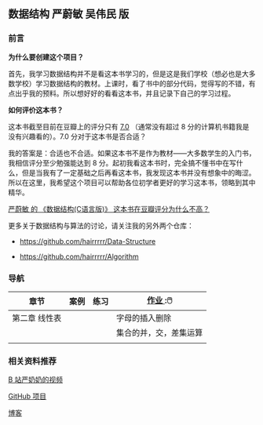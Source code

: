 ## 数据结构 严蔚敏 吴伟民 版



### 前言

**为什么要创建这个项目？**

首先，我学习数据结构并不是看这本书学习的，但是这是我们学校（想必也是大多数学校）学习数据结构的教材。上课时，看了书中的部分代码，觉得写的不错，有点出乎我的预料。所以想好好的看看这本书，并且记录下自己的学习过程。

**如何评价这本书？**

这本书截至目前在豆瓣上的评分只有 [7.0](https://book.douban.com/subject/2024655/) （通常没有超过 8 分的计算机书籍我是没有兴趣看的）。7.0 分对于这本书是否合适？

我的答案是：合适也不合适。如果这本书不是作为教材——大多数学生的入门书，我相信评分至少勉强能达到 8 分。起初我看这本书时，完全搞不懂书中在写什么，但是当我有了一定基础之后再看这本书，我发现这本书并没有想象中的晦涩。所以在这里，我希望这个项目可以帮助各位初学者更好的学习这本书，领略到其中精华。

[严蔚敏 的 《数据结构(C语言版)》 这本书在豆瓣评分为什么不高？](https://www.zhihu.com/question/27668938/answer/179414563) 

更多关于数据结构与算法的讨论，请关注我的另外两个仓库：

- https://github.com/hairrrrr/Data-Structure

- https://github.com/hairrrrr/Algorithm



### 导航

| 章节          | 案例 | 练习 | [作业 ](https://github.com/hairrrrr/DataStructure/tree/master/HomeWork) ::computer_mouse: |
| ------------- | ---- | ---- | ------------------------------------------------------------ |
| 第二章 线性表 |      |      | 字母的插入删除                                               |
|               |      |      | 集合的并，交，差集运算                                       |
|               |      |      |                                                              |





### 相关资料推荐

[B 站严奶奶的视频](https://www.bilibili.com/video/BV1ns411r7Cn?p=4)

[GitHub 项目](https://github.com/kangjianwei/Data-Structure)

[博客](https://blog.csdn.net/lady_killer9/article/details/82695895)